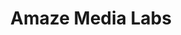 ---
layout: project
order: 7
metatitle: Amaze Media Labs ✕ Esten.co
metadescription: Connecting the world's leading brands with engaged audiences through branded podcasts, live stream content and immersive experiences
metaimg: amaze-meta.jpg
device: desktop
title: Amaze Media Labs
headline: Amazing stories, connected brands, passionate communities
hyperlink: https://www.amazemedialabs.com/
hex: "365694"
hex2: "afc5ef"
agency: Lift Interactive
type: Website
role: Design
role2: Development
bug: amaze-brand.png
cardbackground: amaze-background-image.png
cardbackgroundalt: Amaze Media Labs supporting graphic of actress Alysia Reiner
herographic: amaze-herographic.jpg
herographicalt: Homepage screenshot of the Amaze Media Labs website
introimg: amaze-1.jpg
introimgalt: Grid of screenshots from various pages of the Amaze Media Labs website
screens1title: Fresh Start
screens1description: The Amaze Media Labs team found us in the infancy of their business looking for a website that could not just tell their story, but one that would truly celebrate their new branding and leave a lasting mark on customers.
screens1desktop: amaze-screen-1.jpg
screens1desktopalt: Responsive desktop screenshot of the Amaze Media Labs "communities" page
screens2desktop: amaze-screen-2.jpg
screens2desktopalt: Responsive desktop screenshot of the Amaze Media Labs "home" page
screens3desktop: amaze-screen-3.jpg
screens3desktopalt: Responsive desktop screenshot of the Amaze Media Labs "health & wellness" page
bustoutimage: amaze-outroimage.jpg
bustoutimagealt: Imagery of two podcast hosts on the job
screens2title: Our Solution
screens2description: With a heavy focus on design, the Amaze team really let us run wild and experiment with everything from animation based layouts to new technologies. Ultimately leaving us with an eye-catching design that intuitively walks users through the Amaze story.
<!-- screens2linktext: -->
<!-- screens2linkurl: -->
screens2firstimage: amaze-mobile1.jpg
screens2firstimagealt: Responsive mobile screenshot of the Amaze Media Labs "home" page
screens2secondimage: amaze-mobile2.jpg
screens2secondimagealt: Responsive mobile screenshot of the Amaze Media Labs "about" page
screens2thirdimage: amaze-mobile3.jpg
screens2thirdimagealt: Responsive mobile screenshot of the Amaze Media Labs "communities" page
screens2fourthimage: amaze-mobile4.jpg
screens2fourthimagealt: Responsive mobile screenshot of the Amaze Media Labs "contact" page
<!-- screens3title: -->
screens3blockquote: Though the site was recently launched, internal stakeholders are already impressed with the impact it’s had on business. Users compliment its high-quality interface and functionality.
screens3description: Robert Tuchman
<!-- screens3linktext: -->
<!-- screens3linkurl: -->
outroimage: amaze-2.jpg
outroimagealt: Grid of screenshots from various pages of the Amaze Media Labs website
svg-box: "0 0 48.15 48.83"
svg-path: "M38,0H29.24L24.35,17,19.45,0H10.67l4.47,15L0,9.76v9.33l16.06,5.36L0,29.81v9.32l15.12-5.22L10.67,48.83h8.78l4.89-17,4.9,17H38L33.6,34l14.55,5.14V29.81l-16-5.36,16-5.36V9.76L33.57,14.92Z"
---